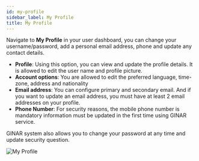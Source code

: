 ```yaml
---
id: my-profile
sidebar_label: My Profile
title: My Profile
---
```


Navigate to **My Profile** in your user dashboard, you can change your username/password, add a personal email address, phone and update any contact details.

- **Profile**: Using this option, you can view and update the profile details. It is allowed to edit the user name and profile picture.
- **Account options**: You are allowed to edit the preferred language, time-zone, address and nationality
- **Email address**: You can configure primary and secondary email. And if you want to update an email address, you must have at least 2 email addresses on your profile.
- **Phone Number**: For security reasons, the mobile phone number is mandatory information must be updated in the first time using GINAR service.

GINAR system also allows you to change your password at any time and update security question.

![My Profile](./pictures/Profile.png)
